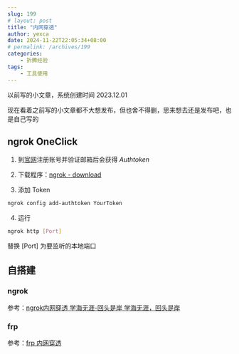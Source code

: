 ```yaml
---
slug: 199
# layout: post
title: "内网穿透"
author: yexca
date: 2024-11-22T22:05:34+08:00
# permalink: /archives/199
categories:
    - 折腾经验
tags:
    - 工具使用
---
```


以前写的小文章，系统创建时间 2023.12.01

现在看着之前写的小文章都不大想发布，但也舍不得删，思来想去还是发布吧，也是自己写的

## ngrok OneClick

1. 到[官网](https://ngrok.com/)注册账号并验证邮箱后会获得 *Authtoken*

2. 下载程序：[ngrok - download](https://ngrok.com/download)

3. 添加 Token

```bash
ngrok config add-authtoken YourToken
```

4. 运行

```bash
ngrok http [Port]
```

替换 [Port] 为要监听的本地端口

## 自搭建

### ngrok

参考：[ngrok内网穿透 学海无涯-回头是岸 学海无涯，回头是岸](https://gschaos.club/83.html)

### frp

参考：[frp 内网穿透](https://segmentfault.com/a/1190000038538556)
